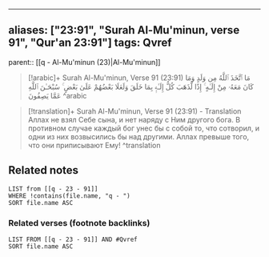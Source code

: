 
---
aliases: ["23:91", "Surah Al-Mu'minun, verse 91", "Qur'an 23:91"]
tags: Qvref
---

parent:: [[q - Al-Mu'minun (23)|Al-Mu'minun]]

> [!arabic]+ Surah Al-Mu'minun, Verse 91 (23:91)
> <span class="quran-arabic">مَا ٱتَّخَذَ ٱللَّهُ مِن وَلَدٍ وَمَا كَانَ مَعَهُۥ مِنْ إِلَـٰهٍ ۚ إِذًا لَّذَهَبَ كُلُّ إِلَـٰهٍۭ بِمَا خَلَقَ وَلَعَلَا بَعْضُهُمْ عَلَىٰ بَعْضٍ ۚ سُبْحَـٰنَ ٱللَّهِ عَمَّا يَصِفُونَ</span>
^arabic

> [!translation]+ Surah Al-Mu'minun, Verse 91 (23:91) - Translation
> Аллах не взял Себе сына, и нет наряду с Ним другого бога. В противном случае каждый бог унес бы с собой то, что сотворил, и одни из них возвысились бы над другими. Аллах превыше того, что они приписывают Ему!
^translation



## Related notes
```dataview
LIST from [[q - 23 - 91]]
WHERE !contains(file.name, "q - ")
SORT file.name ASC
```

### Related verses (footnote backlinks)
```dataview
LIST FROM [[q - 23 - 91]] AND #Qvref
SORT file.name ASC
```

